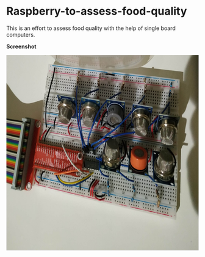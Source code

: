 # Raspberry-to-assess-food-quality

This is an effort to assess food quality with the help of single board computers.

**Screenshot**

<img src="images/breadboard_w_sensors.jpg" width="512" height="512">
